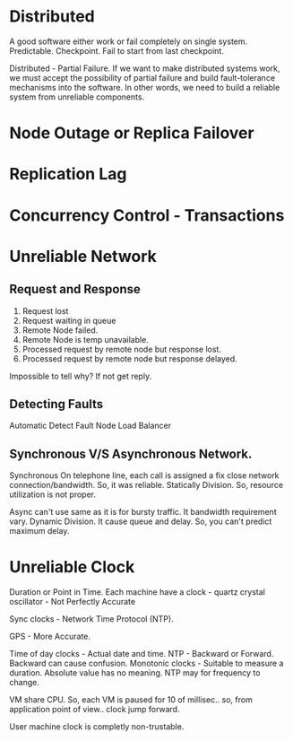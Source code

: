 # Distributed
A good software either work or fail completely on single system. Predictable.
Checkpoint. Fail to start from last checkpoint.

Distributed - Partial Failure.
If we want to make distributed systems work, we must accept the possibility of partial failure and build fault-tolerance mechanisms into the software. In other words, we need to build a reliable system from unreliable components.


# Node Outage or Replica Failover

# Replication Lag

# Concurrency Control - Transactions

# Unreliable Network
## Request and Response
1. Request lost
2. Request waiting in queue
3. Remote Node failed.
4. Remote Node is temp unavailable.
5. Processed request by remote node but response lost.
5. Processed request by remote node but response delayed.

Impossible to tell why? If not get reply.

## Detecting Faults
Automatic Detect Fault Node
    Load Balancer

## Synchronous V/S Asynchronous Network.
Synchronous On telephone line, each call is assigned a fix close network connection/bandwidth. So, it was reliable. Statically Division. So, resource utilization is not proper.

Async can't use same as it is for bursty traffic. It bandwidth requirement vary. Dynamic Division. It cause queue and delay. So, you can't predict maximum delay.


# Unreliable Clock
Duration or Point in Time.
Each machine have a clock - quartz crystal oscillator - Not Perfectly Accurate

Sync clocks - Network Time Protocol (NTP).

GPS - More Accurate.

Time of day clocks - Actual date and time. NTP - Backward or Forward. Backward can cause confusion.
Monotonic clocks - Suitable to measure a duration. Absolute value has no meaning. NTP may for frequency to change.

VM share CPU. So, each VM is paused for 10 of millisec.. so, from application point of view.. clock jump forward.

User machine clock is completly non-trustable.


#  